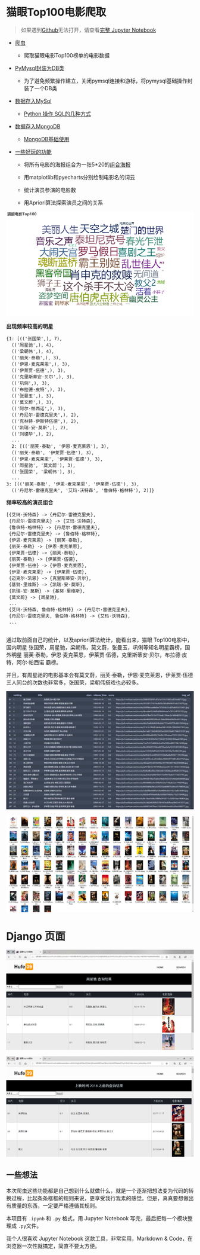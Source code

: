 # 猫眼Top100电影爬取

>如果遇到[Github](maoyan.ipynb)无法打开，请查看[完整 Jupyter Notebook](https://nbviewer.jupyter.org/github/hufe09/maoyan_top100/blob/master/maoyan.ipynb)

- [爬虫](猫眼Top100爬虫.ipynb)
  
  - 爬取猫眼电影Top100榜单的电影数据
  
- [PyMysql封装为DB类](mysql_db.ipynb)
  
  - 为了避免频繁操作建立，关闭pymsql连接和游标，将pymysql基础操作封装了一个DB类
- [数据存入MySql](存入MySQL.ipynb)
  - [Python 操作 SQL的几种方式](<https://hufe09.github.io/2019/04/02/Python-&-SQL/>)
- [数据存入MongoDB](存入MongoDB.ipynb)
  - [MongoDB基础使用](<https://hufe09.github.io/2019/06/01/MongoDB/>)
- [一些好玩的功能](一些好玩的功能.ipynb)
  - 将所有电影的海报组合为一张5*20的[组合海报](https://raw.githubusercontent.com/hufe09/maoyan_top100/master/images/mixed_posters.png)
  
  - 用matplotlib和pyecharts分别绘制电影名的词云
  
  - 统计演员参演的电影数
  
  - 用Apriori算法探索演员之间的关系
  

![word cloud](https://raw.githubusercontent.com/hufe09/maoyan_top100/master/images/word_cloud_echarts.png)

**出现频率较高的明星**


```
{1: [(('张国荣',), 7),
  (('周星驰',), 4),
  (('梁朝伟',), 4),
  (('丽芙·泰勒',), 3),
  (('伊恩·麦克莱恩',), 3),
  (('伊莱贾·伍德',), 3),
  (('克里斯蒂安·贝尔',), 3),
  (('巩俐',), 3),
  (('布拉德·皮特',), 3),
  (('张曼玉',), 3),
  (('莫文蔚',), 3),
  (('阿尔·帕西诺',), 3),
  (('丹尼尔·雷德克里夫',), 2),
  (('克林特·伊斯特伍德',), 2),
  (('凯瑞-安·莫斯',), 2),
  (('刘德华',), 2),
  ...
  2: [(('丽芙·泰勒', '伊恩·麦克莱恩'), 3),
  (('丽芙·泰勒', '伊莱贾·伍德'), 3),
  (('伊恩·麦克莱恩', '伊莱贾·伍德'), 3),
  (('周星驰', '莫文蔚'), 3),
  (('张国荣', '梁朝伟'), 3),
  ...
3: [(('丽芙·泰勒', '伊恩·麦克莱恩', '伊莱贾·伍德'), 3),
  (('丹尼尔·雷德克里夫', '艾玛·沃特森', '鲁伯特·格林特'), 2)]}
```



**频率较高的演员组合**


```
[{艾玛·沃特森} -> {丹尼尔·雷德克里夫},
 {丹尼尔·雷德克里夫} -> {艾玛·沃特森},
 {鲁伯特·格林特} -> {丹尼尔·雷德克里夫},
 {丹尼尔·雷德克里夫} -> {鲁伯特·格林特},
 {伊恩·麦克莱恩} -> {丽芙·泰勒},
 {丽芙·泰勒} -> {伊恩·麦克莱恩},
 {伊莱贾·伍德} -> {丽芙·泰勒},
 {丽芙·泰勒} -> {伊莱贾·伍德},
 {伊莱贾·伍德} -> {伊恩·麦克莱恩},
 {伊恩·麦克莱恩} -> {伊莱贾·伍德},
 {迈克尔·凯恩} -> {克里斯蒂安·贝尔},
 {基努·里维斯} -> {凯瑞-安·莫斯},
 {凯瑞-安·莫斯} -> {基努·里维斯},
 {莫文蔚} -> {周星驰},
 ...
 {艾玛·沃特森, 鲁伯特·格林特} -> {丹尼尔·雷德克里夫},
 {丹尼尔·雷德克里夫, 鲁伯特·格林特} -> {艾玛·沃特森},
 ...
 
```

通过取前面自己的统计，以及apriori算法统计，能看出来，猫眼 Top100电影中，国内明星 张国荣，周星驰，梁朝伟，莫文蔚，张曼玉，巩俐等知名明星霸榜，国外明星 丽芙·泰勒，伊恩·麦克莱恩，伊莱贾·伍德，克里斯蒂安·贝尔，布拉德·皮特，阿尔·帕西诺 霸榜。

并且，有周星驰的电影基本会有莫文蔚，丽芙·泰勒，伊恩·麦克莱恩，伊莱贾·伍德三人同台的次数也非常多，张国荣，梁朝伟搭戏也必较多。


![image](https://raw.githubusercontent.com/hufe09/GitNote-Images/master/Picee/%E5%BE%AE%E4%BF%A1%E5%9B%BE%E7%89%87_20190807082827.4tl86waj5ko.png)  

![image](https://raw.githubusercontent.com/hufe09/GitNote-Images/master/Picee/%E5%BE%AE%E4%BF%A1%E5%9B%BE%E7%89%87_20190807082840.8qeggx7ywgc.png)

# Django 页面

![image](https://raw.githubusercontent.com/hufe09/GitNote-Images/master/Picee/image.lqoou3qwb1e.png)

![image](https://raw.githubusercontent.com/hufe09/GitNote-Images/master/Picee/image.9y5zw4iti5e.png)

## 一些想法

本次爬虫这些功能都是自己想到什么就做什么，就是一个逐渐把想法变为代码的转换过程，比起条条框框的规则来说，更享受我行我素的感觉。但是，真真要想做出有质量的东西，一定要严格遵循其规则。

本项目有 `.ipynb` 和 `.py` 格式，用 Jupyter Notebook 写完，最后把每一个模块整理成 `.py`文件。

我个人很喜欢 Jupyter Notebook 这款工具，非常实用，Markdown & Code，在浏览器一次性就搞定，简直不要太方便。

